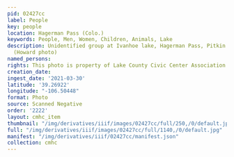 ```yaml
---
pid: 02427cc
label: People
key: people
location: Hagerman Pass (Colo.)
keywords: People, Men, Women, Children, Animals, Lake
description: Unidentified group at Ivanhoe lake, Hagerman Pass, Pitkin County, Colorado
  (Howard photo)
named_persons: 
rights: This photo is property of Lake County Civic Center Association.
creation_date: 
ingest_date: '2021-03-30'
latitude: '39.26922'
longitude: "-106.50448"
format: Photo
source: Scanned Negative
order: '2222'
layout: cmhc_item
thumbnail: "/img/derivatives/iiif/images/02427cc/full/250,/0/default.jpg"
full: "/img/derivatives/iiif/images/02427cc/full/1140,/0/default.jpg"
manifest: "/img/derivatives/iiif/02427cc/manifest.json"
collection: cmhc
---
```

